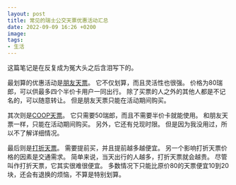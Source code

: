 ```yaml
---
layout: post
title: 常见的瑞士公交天票优惠活动汇总
date: 2022-09-09 16:26 +0200
image:
tags:
- 生活
---
```


这篇笔记是在反复成为冤大头之后含泪写下的。

最划算的优惠活动是[朋友天票](https://www.sbb.ch/en/campaign/friends.html)。
	它不仅划算，而且灵活性也很强。
		价格为80瑞郎，可以供最多四个半价卡用户一同出行。
		除了买票的人之外的其他人都是不记名的，可以随意转让。
	但是朋友天票只能在活动期间购买。

其次则是[COOP天票](https://www.coop.ch/en/promotion/special-1-day-travelpass.html)。 
	它只需要50瑞郎，而且不需要半价卡就能使用。
	和朋友天票一样，只能在活动期间购买。
	另外，它还有兑现时限。
	但是因为我没用过，所以不了解详细情况。

最后则是[打折天票](https://www.sbb.ch/en/travelcards-and-tickets/tickets-for-switzerland/day-pass/saver-day-pass.html)。
	需要提前买，并且提前越多越便宜。
	另一个影响打折天票价格的因素是交通需求。
		简单来说，当天出行的人越多，打折天票就会越贵。
	尽管叫作打折天票，它其实很难很便宜。
	多数情况下只能比原价80的天票便宜10到20块，还会有退换的烦恼，不算是特别划算。
